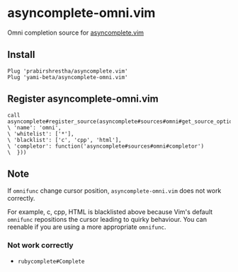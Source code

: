 # asyncomplete-omni.vim

Omni completion source for [asyncomplete.vim](https://github.com/prabirshrestha/asyncomplete.vim)

## Install

```vim
Plug 'prabirshrestha/asyncomplete.vim'
Plug 'yami-beta/asyncomplete-omni.vim'
```

## Register asyncomplete-omni.vim

```vim
call asyncomplete#register_source(asyncomplete#sources#omni#get_source_options({
\ 'name': 'omni',
\ 'whitelist': ['*'],
\ 'blacklist': ['c', 'cpp', 'html'],
\ 'completor': function('asyncomplete#sources#omni#completor')
\  }))
```

## Note

If `omnifunc` change cursor position, `asyncomplete-omni.vim` does not work correctly.

For example, c, cpp, HTML is blacklisted above because Vim's default `omnifunc` repositions the cursor leading to quirky behaviour. You can reenable if you are using a more appropriate `omnifunc`.

### Not work correctly

- `rubycomplete#Complete`
